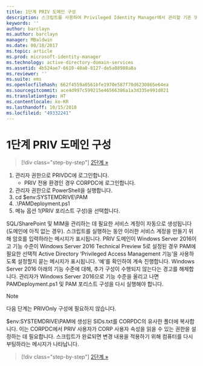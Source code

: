 ```yaml
---
title: 1단계 PRIV 도메인 구성
description: 스크립트를 사용하여 Privileged Identity Manager에서 관리할 기존 또는 새 ID로 CORP 도메인을 준비합니다.
keywords: ''
author: barclayn
ms.author: barclayn
manager: MBaldwin
ms.date: 08/18/2017
ms.topic: article
ms.prod: microsoft-identity-manager
ms.technology: active-directory-domain-services
ms.assetid: 4b524ae7-6610-40a0-8127-de5a08988a8a
ms.reviewer: ''
ms.suite: ems
ms.openlocfilehash: 662f4559a0561bfe1970e587f70d6230865e64ea
ms.sourcegitcommit: ace4d997c599215e46566386a1a3d335e991d821
ms.translationtype: HT
ms.contentlocale: ko-KR
ms.lasthandoff: 10/15/2018
ms.locfileid: "49332241"
---
```

# <a name="step-1-configuring-the-priv-domain"></a>1단계 PRIV 도메인 구성

> [!div class="step-by-step"]
> [2단계 »](sp1-step2-configuring-corp-domain.md)

1. 관리자 권한으로 PRIVDC에 로그인합니다.
   * PRIV 전용 환경인 경우 CORPDC에 로그인합니다.
2. 관리자 권한으로 PowerShell을 실행합니다.
3. cd $env:SYSTEMDRIVE\PAM
4. .\PAMDeployment.ps1
5. 메뉴 옵션 1(PRIV 포리스트 구성)을 선택합니다.


SQL/SharePoint 및 MIM을 관리하는 데 필요한 서비스 계정이 자동으로 생성됩니다(도메인에 아직 없는 경우). 스크립트를 실행하는 동안 이러한 서비스 계정을 만들기 위해 암호를 입력하라는 메시지가 표시됩니다.
PRIV 도메인이 Windows Server 2016이고 기능 수준이 Windows Server 2016 Technical Preview 5로 설정된 경우 PAM에 필요한 선택적 Active Directory ‘Privileged Access Management 기능’을 사용하도록 설정할지 묻는 메시지가 표시됩니다. ‘예’를 확인하여 계속 진행합니다.
Windows Server 2016 아래의 기능 수준에 대해, 추가 구성이 수행되지 않는다는 경고를 해제합니다. 관리자가 Windows Server 2016으로 기능 수준을 올리고 나면 PAMDeployment.ps1 및 PAM 포리스트 구성을 다시 실행해야 합니다.

>[!NOTE]
>다음 단계는 PRIVOnly 구성에 필요하지 않습니다.

$env:SYSTEMDRIVE\PAM에 생성된 SIDs.txt를 CORPDC의 유사한 폴더에 복사합니다. 이는 CORPDC에서 PRIV 사용자가 CORP 사용자 속성을 읽을 수 있는 권한을 설정하는 데 필요합니다.
스크립트가 완료되면 변경 내용을 적용하기 위해 컴퓨터를 다시 부팅하라는 메시지가 나타납니다.

> [!div class="step-by-step"]
> [2단계 »](sp1-step2-configuring-corp-domain.md)
